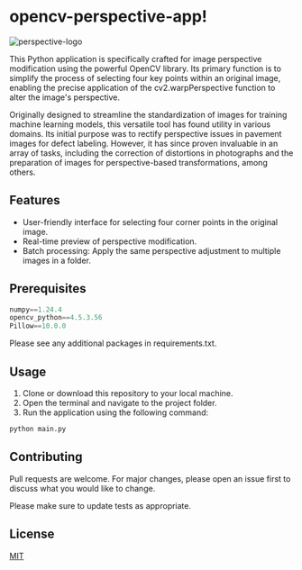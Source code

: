 # opencv-perspective-app! 

![perspective-logo](https://github.com/lucasdifranco/opencv-perspective-app/assets/130804578/81573b50-6ace-46d4-a9ec-1237d7882227)


This Python application is specifically crafted for image perspective modification using the powerful OpenCV library. Its primary function is to simplify the process of selecting four key points within an original image, enabling the precise application of the cv2.warpPerspective function to alter the image's perspective.

Originally designed to streamline the standardization of images for training machine learning models, this versatile tool has found utility in various domains. Its initial purpose was to rectify perspective issues in pavement images for defect labeling. However, it has since proven invaluable in an array of tasks, including the correction of distortions in photographs and the preparation of images for perspective-based transformations, among others.

## Features

*  User-friendly interface for selecting four corner points in the original image.
* Real-time preview of perspective modification.
* Batch processing: Apply the same perspective adjustment to multiple images in a folder.

## Prerequisites
```python
numpy==1.24.4
opencv_python==4.5.3.56
Pillow==10.0.0
```

Please see any additional packages in requirements.txt.

## Usage
1. Clone or download this repository to your local machine.
2. Open the terminal and navigate to the project folder.
3. Run the application using the following command:

```python
python main.py
```

## Contributing

Pull requests are welcome. For major changes, please open an issue first
to discuss what you would like to change.

Please make sure to update tests as appropriate.

## License

[MIT](https://choosealicense.com/licenses/mit/)
